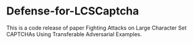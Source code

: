 # Defense-for-LCSCaptcha
This is a code release of paper Fighting Attacks on Large Character Set CAPTCHAs Using Transferable Adversarial Examples.
